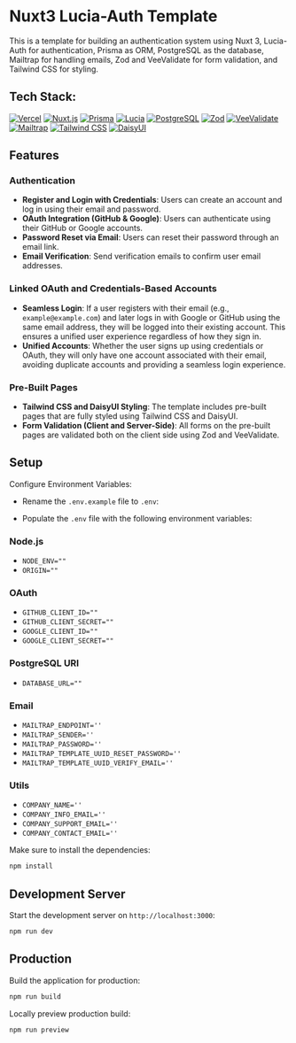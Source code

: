 # Nuxt3 Lucia-Auth Template

This is a template for building an authentication system using Nuxt 3, Lucia-Auth for authentication, Prisma as ORM, PostgreSQL as the database, Mailtrap for handling emails, Zod and VeeValidate for form validation, and Tailwind CSS for styling.


## Tech Stack:

[![Vercel](https://img.shields.io/badge/Vercel-Deployment-000000?style=for-the-badge&logo=vercel&logoColor=white)](https://vercel.com/docs)
[![Nuxt.js](https://img.shields.io/badge/Nuxt.js-3-00DC82?style=for-the-badge&logo=nuxtdotjs&logoColor=white)](https://nuxt.com/docs/getting-started/introduction)
[![Prisma](https://img.shields.io/badge/Prisma-ORM-2D3748?style=for-the-badge&logo=prisma&logoColor=white)](https://www.prisma.io/docs/)
[![Lucia](https://img.shields.io/badge/Lucia-Auth-20A1A1?style=for-the-badge&logo=auth0&logoColor=white)](https://lucia-auth.com/)
[![PostgreSQL](https://img.shields.io/badge/PostgreSQL-DB-336791?style=for-the-badge&logo=postgresql&logoColor=white)](https://www.postgresql.org/docs/)
[![Zod](https://img.shields.io/badge/Zod-Validation-6200EE?style=for-the-badge&logo=zod&logoColor=white)](https://zod.dev/)
[![VeeValidate](https://img.shields.io/badge/VeeValidate-Validation-4FC08D?style=for-the-badge&logo=veevalidate&logoColor=white)](https://vee-validate.logaretm.com/)
[![Mailtrap](https://img.shields.io/badge/Mailtrap-Email_Service-000000?style=for-the-badge&logo=mailtrap&logoColor=white)](https://mailtrap.io/)
[![Tailwind CSS](https://img.shields.io/badge/Tailwind_CSS-Framework-38B2AC?style=for-the-badge&logo=tailwindcss&logoColor=white)](https://tailwindcss.com/docs)
[![DaisyUI](https://img.shields.io/badge/DaisyUI-UI_Framework-FF00FF?style=for-the-badge&logo=daisyui&logoColor=white)](https://daisyui.com/)

## Features

### Authentication
- **Register and Login with Credentials**: Users can create an account and log in using their email and password.
- **OAuth Integration (GitHub & Google)**: Users can authenticate using their GitHub or Google accounts.
- **Password Reset via Email**: Users can reset their password through an email link.
- **Email Verification**: Send verification emails to confirm user email addresses.

### Linked OAuth and Credentials-Based Accounts
- **Seamless Login**: If a user registers with their email (e.g., `example@example.com`) and later logs in with Google or GitHub using the same email address, they will be logged into their existing account. This ensures a unified user experience regardless of how they sign in.
- **Unified Accounts**: Whether the user signs up using credentials or OAuth, they will only have one account associated with their email, avoiding duplicate accounts and providing a seamless login experience.

### Pre-Built Pages
- **Tailwind CSS and DaisyUI Styling**: The template includes pre-built pages that are fully styled using Tailwind CSS and DaisyUI.
- **Form Validation (Client and Server-Side)**: All forms on the pre-built pages are validated both on the client side using Zod and VeeValidate.


## Setup

Configure Environment Variables:

- Rename the `.env.example` file to `.env`:

- Populate the `.env` file with the following environment variables:

### Node.js
- `NODE_ENV=""`
- `ORIGIN=""`

### OAuth
- `GITHUB_CLIENT_ID=""`
- `GITHUB_CLIENT_SECRET=""`
- `GOOGLE_CLIENT_ID=""`
- `GOOGLE_CLIENT_SECRET=""`

### PostgreSQL URI
- `DATABASE_URL=""`

### Email
- `MAILTRAP_ENDPOINT=''`
- `MAILTRAP_SENDER=''`
- `MAILTRAP_PASSWORD=''`
- `MAILTRAP_TEMPLATE_UUID_RESET_PASSWORD=''`
- `MAILTRAP_TEMPLATE_UUID_VERIFY_EMAIL=''`

### Utils
- `COMPANY_NAME=''`
- `COMPANY_INFO_EMAIL=''`
- `COMPANY_SUPPORT_EMAIL=''`
- `COMPANY_CONTACT_EMAIL=''`

Make sure to install the dependencies:

```bash
npm install
```

## Development Server

Start the development server on `http://localhost:3000`:

```bash
npm run dev
```

## Production

Build the application for production:

```bash
npm run build
```

Locally preview production build:

```bash
npm run preview
```
